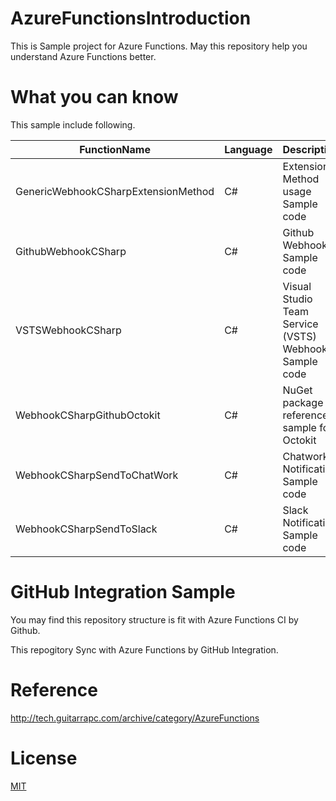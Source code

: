 # AzureFunctionsIntroduction

This is Sample project for Azure Functions. May this repository help you understand Azure Functions better.

# What you can know

This sample include following.

FunctionName | Language | Description
---- | ---- | ----
GenericWebhookCSharpExtensionMethod | C# | Extension Method usage Sample code
GithubWebhookCSharp | C# | Github Webhook Sample code
VSTSWebhookCSharp | C# | Visual Studio Team Service (VSTS) Webhook Sample code
WebhookCSharpGithubOctokit | C# | NuGet package reference sample for Octokit
WebhookCSharpSendToChatWork | C# | Chatwork Notification Sample code
WebhookCSharpSendToSlack | C# | Slack Notification Sample code

# GitHub Integration Sample

You may find this repository structure is fit with Azure Functions CI by Github.

This repogitory Sync with Azure Functions by GitHub Integration.

# Reference

http://tech.guitarrapc.com/archive/category/AzureFunctions

# License

[MIT](https://github.com/guitarrapc/AzureFunctionsIntroduction/blob/master/LICENSE)